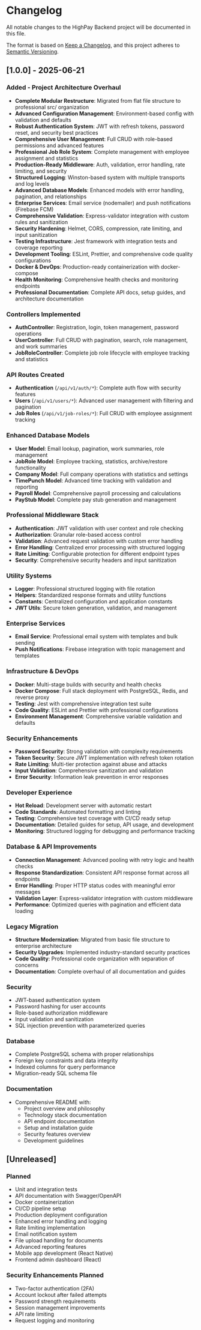 # Changelog

All notable changes to the HighPay Backend project will be documented in this file.

The format is based on [Keep a Changelog](https://keepachangelog.com/en/1.0.0/),
and this project adheres to [Semantic Versioning](https://semver.org/spec/v2.0.0.html).

## [1.0.0] - 2025-06-21

### Added - Project Architecture Overhaul
- **Complete Modular Restructure**: Migrated from flat file structure to professional src/ organization
- **Advanced Configuration Management**: Environment-based config with validation and defaults
- **Robust Authentication System**: JWT with refresh tokens, password reset, and security best practices
- **Comprehensive User Management**: Full CRUD with role-based permissions and advanced features
- **Professional Job Role System**: Complete management with employee assignment and statistics
- **Production-Ready Middleware**: Auth, validation, error handling, rate limiting, and security
- **Structured Logging**: Winston-based system with multiple transports and log levels
- **Advanced Database Models**: Enhanced models with error handling, pagination, and relationships
- **Enterprise Services**: Email service (nodemailer) and push notifications (Firebase FCM)
- **Comprehensive Validation**: Express-validator integration with custom rules and sanitization
- **Security Hardening**: Helmet, CORS, compression, rate limiting, and input sanitization
- **Testing Infrastructure**: Jest framework with integration tests and coverage reporting
- **Development Tooling**: ESLint, Prettier, and comprehensive code quality configurations
- **Docker & DevOps**: Production-ready containerization with docker-compose
- **Health Monitoring**: Comprehensive health checks and monitoring endpoints
- **Professional Documentation**: Complete API docs, setup guides, and architecture documentation

### Controllers Implemented
- **AuthController**: Registration, login, token management, password operations
- **UserController**: Full CRUD with pagination, search, role management, and work summaries  
- **JobRoleController**: Complete job role lifecycle with employee tracking and statistics

### API Routes Created
- **Authentication** (`/api/v1/auth/*`): Complete auth flow with security features
- **Users** (`/api/v1/users/*`): Advanced user management with filtering and pagination
- **Job Roles** (`/api/v1/job-roles/*`): Full CRUD with employee assignment tracking

### Enhanced Database Models
- **User Model**: Email lookup, pagination, work summaries, role management
- **JobRole Model**: Employee tracking, statistics, archive/restore functionality
- **Company Model**: Full company operations with statistics and settings
- **TimePunch Model**: Advanced time tracking with validation and reporting
- **Payroll Model**: Comprehensive payroll processing and calculations
- **PayStub Model**: Complete pay stub generation and management

### Professional Middleware Stack
- **Authentication**: JWT validation with user context and role checking
- **Authorization**: Granular role-based access control
- **Validation**: Advanced request validation with custom error handling
- **Error Handling**: Centralized error processing with structured logging
- **Rate Limiting**: Configurable protection for different endpoint types
- **Security**: Comprehensive security headers and input sanitization

### Utility Systems
- **Logger**: Professional structured logging with file rotation
- **Helpers**: Standardized response formats and utility functions
- **Constants**: Centralized configuration and application constants
- **JWT Utils**: Secure token generation, validation, and management

### Enterprise Services
- **Email Service**: Professional email system with templates and bulk sending
- **Push Notifications**: Firebase integration with topic management and templates

### Infrastructure & DevOps
- **Docker**: Multi-stage builds with security and health checks
- **Docker Compose**: Full stack deployment with PostgreSQL, Redis, and reverse proxy
- **Testing**: Jest with comprehensive integration test suite
- **Code Quality**: ESLint and Prettier with professional configurations
- **Environment Management**: Comprehensive variable validation and defaults

### Security Enhancements
- **Password Security**: Strong validation with complexity requirements
- **Token Security**: Secure JWT implementation with refresh token rotation
- **Rate Limiting**: Multi-tier protection against abuse and attacks
- **Input Validation**: Comprehensive sanitization and validation
- **Error Security**: Information leak prevention in error responses

### Developer Experience
- **Hot Reload**: Development server with automatic restart
- **Code Standards**: Automated formatting and linting
- **Testing**: Comprehensive test coverage with CI/CD ready setup
- **Documentation**: Detailed guides for setup, API usage, and development
- **Monitoring**: Structured logging for debugging and performance tracking

### Database & API Improvements
- **Connection Management**: Advanced pooling with retry logic and health checks
- **Response Standardization**: Consistent API response format across all endpoints
- **Error Handling**: Proper HTTP status codes with meaningful error messages
- **Validation Layer**: Express-validator integration with custom middleware
- **Performance**: Optimized queries with pagination and efficient data loading

### Legacy Migration
- **Structure Modernization**: Migrated from basic file structure to enterprise architecture
- **Security Upgrades**: Implemented industry-standard security practices
- **Code Quality**: Professional code organization with separation of concerns
- **Documentation**: Complete overhaul of all documentation and guides

### Security
- JWT-based authentication system
- Password hashing for user accounts
- Role-based authorization middleware
- Input validation and sanitization
- SQL injection prevention with parameterized queries

### Database
- Complete PostgreSQL schema with proper relationships
- Foreign key constraints and data integrity
- Indexed columns for query performance
- Migration-ready SQL schema file

### Documentation
- Comprehensive README with:
  - Project overview and philosophy
  - Technology stack documentation
  - API endpoint documentation
  - Setup and installation guide
  - Security features overview
  - Development guidelines

## [Unreleased]

### Planned
- Unit and integration tests
- API documentation with Swagger/OpenAPI
- Docker containerization
- CI/CD pipeline setup
- Production deployment configuration
- Enhanced error handling and logging
- Rate limiting implementation
- Email notification system
- File upload handling for documents
- Advanced reporting features
- Mobile app development (React Native)
- Frontend admin dashboard (React)

### Security Enhancements Planned
- Two-factor authentication (2FA)
- Account lockout after failed attempts
- Password strength requirements
- Session management improvements
- API rate limiting
- Request logging and monitoring
